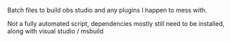 Batch files to build obs studio and any plugins I happen to mess with. 

Not a fully automated script, dependencies mostly still need to be installed, along with visual studio / msbuild